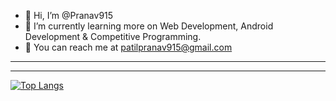 - 👋 Hi, I’m @Pranav915
- 👀 I’m currently learning more on  Web Development, Android Development & Competitive Programming.
- 📧 You can reach me at patilpranav915@gmail.com
___

___
[![Top Langs](https://github-readme-stats.vercel.app/api/top-langs/?username=Pranav915)](https://github.com/anuraghazra/github-readme-stats)
 <!---
Pranav915/Pranav915 is a ✨ special ✨ repository because its `README.md` (this file) appears on your GitHub profile.
You can click the Preview link to take a look at your changes.
--->
